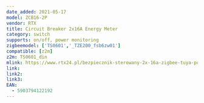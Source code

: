 ```yaml
---
date_added: 2021-05-17
model: ZCB16-2P
vendor: RTX
title: Circuit Breaker 2x16A Energy Meter
category: switch
supports: on/off, power monitoring
zigbeemodel: ['TS0601','_TZE200_fsb6zw01']
compatible: [z2m]
z2m: TS0601_din
mlink: https://www.rtx24.pl/bezpiecznik-sterowany-2x-16a-zigbee-tuya-pomiar-energii-p-474.html
link: 
link2: 
link3: 
EAN:
  - 5903794122192
---
```

